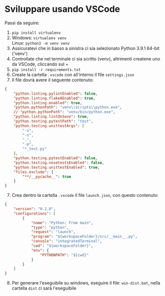 # Sviluppare usando VSCode

Passi da seguire:
1. `pip install virtualenv`
2. Windows: `virtualenv venv`  
   Linux: `python3 -m venv venv`
3. Assicuratevi che in basso a sinistra ci sia selezionato Python 3.9.1 64-bit ('venv')
4. Controllate che nel terminale ci sia scritto (venv), altrimenti createne uno da VSCode, cliccando sul +
4. `pip install -r requirements.txt`
5. Create la cartella `.vscode` con all'interno il file `settings.json`
6. Il file dovrà avere il seguente contenuto:
```json
{
    "python.linting.pylintEnabled": false,
    "python.linting.flake8Enabled": true,
    "python.linting.enabled": true,
    "python.pythonPath": "venv\\Scripts\\python.exe",
    // "python.pythonPath": "venv/bin/python.exe",
    "python.linting.lintOnSave": true,
    "python.testing.pytestPath": "test",
    "python.testing.unittestArgs": [
        "-v",
        "-s",
        ".",
        "-p",
        "*_test.py"
    ],
    "python.testing.pytestEnabled": false,
    "python.testing.nosetestsEnabled": false,
    "python.testing.unittestEnabled": true,
    "files.exclude": {
        "**/__pycache__": true
    }
}
```
7. Crea dentro la cartella `.vscode` il file  `launch.json`, con questo contenuto:
```json
{
    "version": "0.2.0",
    "configurations": [
        {
            "name": "Python: From main",
            "type": "python",
            "request": "launch",
            "program": "${workspaceFolder}/src/__main__.py",
            "console": "integratedTerminal",
            "cwd": "${workspaceFolder}",
            "env": {
                "PYTHONPATH": "${cwd}"
            }
        }
    ]
}
```
8. Per generare l'eseguibile su windows, eseguire il file: `win-dist.bat`, nella cartella `dist` ci sarà l'eseguibile